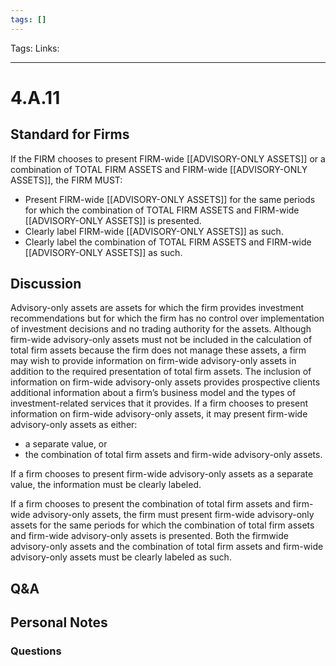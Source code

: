 ```yaml
---
tags: []
---
```

Tags:
Links: 
___
# 4.A.11
## Standard for Firms
If the FIRM chooses to present FIRM-wide [[ADVISORY-ONLY ASSETS]] or a combination of TOTAL FIRM ASSETS and FIRM-wide [[ADVISORY-ONLY ASSETS]], the FIRM MUST:
- Present FIRM-wide [[ADVISORY-ONLY ASSETS]] for the same periods for which the combination of TOTAL FIRM ASSETS and FIRM-wide [[ADVISORY-ONLY ASSETS]] is presented.
- Clearly label FIRM-wide [[ADVISORY-ONLY ASSETS]] as such.
- Clearly label the combination of TOTAL FIRM ASSETS and FIRM-wide [[ADVISORY-ONLY ASSETS]] as such.
## Discussion
Advisory-only assets are assets for which the firm provides investment recommendations but for which the firm has no control over implementation of investment decisions and no trading authority for the assets. Although firm-wide advisory-only assets must not be included in the calculation of total firm assets because the firm does not manage these assets, a firm may wish to provide information on firm-wide advisory-only assets in addition to the required presentation of total firm assets. The inclusion of information on firm-wide advisory-only assets provides prospective clients additional information about a firm’s business model and the types of investment-related services that it provides. If a firm chooses to present information on firm-wide advisory-only assets, it may present firm-wide advisory-only assets as either:
- a separate value, or
- the combination of total firm assets and firm-wide advisory-only assets.

If a firm chooses to present firm-wide advisory-only assets as a separate value, the information must be clearly labeled.

If a firm chooses to present the combination of total firm assets and firm-wide advisory-only assets, the firm must present firm-wide advisory-only assets for the same periods for which the combination of total firm assets and firm-wide advisory-only assets is presented. Both the firmwide advisory-only assets and the combination of total firm assets and firm-wide advisory-only assets must be clearly labeled as such.
## Q&A

## Personal Notes

### Questions